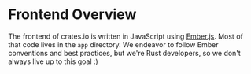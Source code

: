 # Frontend Overview

The frontend of crates.io is written in JavaScript using [Ember.js]. Most of that code lives in
the `app` directory. We endeavor to follow Ember conventions and best practices, but we're Rust
developers, so we don't always live up to this goal :)

[Ember.js]: https://emberjs.com/
